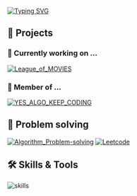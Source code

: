 [![Typing SVG](https://readme-typing-svg.demolab.com/?lines=Hi+there+👋&size=30&color=00DDFF)](https://git.io/typing-svg)
## 📝 Projects
### 📍 Currently working on ...
<a href="https://github.com/kimsj-git/League_of_MOVIES"><img src="https://github-readme-stats.vercel.app/api/pin/?username=kimsj-git&repo=league_of_movies&theme=react&bg_color=1F222E&title_color=A286EC&icon_color=8462DD&hide_border=true&show_icons=true&" alt="League_of_MOVIES"></a>

### 📍 Member of ...
<a href="https://github.com/kimsj-git/YES_ALGO_KEEP_CODING"><img src="https://github-readme-stats.vercel.app/api/pin/?username=kimsj-git&repo=YES_ALGO_KEEP_CODING&theme=react&bg_color=1F222E&title_color=A286EC&icon_color=8462DD&hide_border=true&show_icons=true&" alt="YES_ALGO_KEEP_CODING"></a>


## 📝 Problem solving
<a href="https://github.com/kimsj-git/Algorithm_Problem-solving"><img src="https://github-readme-stats.vercel.app/api/pin/?username=kimsj-git&repo=Algorithm_Problem-solving&theme=react&bg_color=1F222E&title_color=A286EC&icon_color=8462DD&hide_border=true&show_icons=true&" alt="Algorithm_Problem-solving"></a>
<a href="https://github.com/kimsj-git/Leetcode"><img src="https://github-readme-stats.vercel.app/api/pin/?username=kimsj-git&repo=Leetcode&theme=react&bg_color=1F222E&title_color=A286EC&icon_color=8462DD&hide_border=true&show_icons=true&" alt="Leetcode"></a>


## 🛠️ Skills & Tools
![skills](https://skillicons.dev/icons?i=python,django,javascript,vuejs,html,css,nodejs,sqlite,git,github,gitlab,vscode,aws,figma&theme=light)
<!--
**kimsj-git/kimsj-git** is a ✨ _special_ ✨ repository because its `README.md` (this file) appears on your GitHub profile.

Here are some ideas to get you started:

- 🔭 I’m currently working on ...
- 🌱 I’m currently learning ...
- 👯 I’m looking to collaborate on ...
- 🤔 I’m looking for help with ...
- 💬 Ask me about ...
- 📫 How to reach me: ...
- 😄 Pronouns: ...
- ⚡ Fun fact: ...
-->
